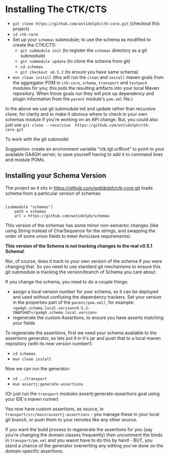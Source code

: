 # Installing The CTK/CTS

- `git clone https://github.com/wstidolph/ctk-core.git` (checkout this project)
- `cd ctk-core`
- Set up your `schemas` submodule; to use the schema as modified to create the
  CTK/CTS: 
    - `git submodule init` (to register the `schemas` directory as a git submodule)
    - `git submodule update` (to clone the schema from git)
    - `cd schemas`
    - `git checkout v0.5.2` (to ensure you have same schema)
- `mvn clean install` (this will run the `clean` and `install` maven goals from the aggregator POM in `ctk-core`, `schema`, `transport` and `testpack` modules for you; this puts the resulting artifacts into your local Maven repository. When those goals run they will pick up dependency and plugin information from the `parent` module's `pom.xml` file.)

In the above we use git submodule init and update rather than recursive clone,
for clarity and to make it obvious where to check in your own schemas module
if you're working on an API change. But, you could also just use
`git clone --recursive  https://github.com/wstidolph/ctk-core.git`

To work with the git submodel 

Suggestion: create an environment variable "ctk.tgt.urlRoot"
to point to your available GA4GH server, to save yourself having to add it to
command lines and module POMs.

## Installing your Schema Version
The project as it sits in https://github.com/wstidolph/ctk-core.git loads schema
from a particular version of schemas:

```

[submodule "schemas"]
	path = schemas
	url = https://github.com/wstidolph/schemas

```

This version of the schemas has some minor non-semantic changes
(like using String instead of CharSequence for the strings, and swapping the order
of some union fields to meet Avro/Java requirements). 

**This version of the Schema is not tracking changes to the real v0.5.1 Schema!**

Nor, of course, does it track to your own version of the schema if you were changing that.
So you need to use standard git mechanisms to ensure this git submodule is tracking
the version/branch of Schema you care about.

If you change the schema, you need to do a couple things:

- assign a local version number for your schema, so it can be deployed and used
without confusing the dependency trackers. Set your version in the properties part of
the `parent/pom.xml/`, for example: `<ga4gh.schema.local.version>0.5.2-SNAPSHOT</ga4gh.schema.local.version>`
- regenerate the custom Assertions, to ensure you have asserts matching your fields

To regenerate the assertions, first we need your schema available to the
assertions generator, so lets put it in it's jar and push that to a local maven
repository (with its new version number!):

- `cd schemas`
- `mvn clean install`

Now we can run the generator:

- `cd ../transport`
- `mvn assertj:generate-assertions`

(Or just run the `transport` modules assertj:generate-assertions goal using your IDE's maven runner)

You now have custom assertions, as source, in `transport/src/main/assertj-assertions` - you
manage these in your local git branch, or push them to your remotes like any other source.

If you want the build process to regenerate the assertions for you (say you're changing the
domain classes frequently) then uncomment the binds in `transport/pm.xml` and you waont have
to do this by hand - BUT, you stand a chance of the generator overwriting any editing
you've done on the domain-specific assertions.
